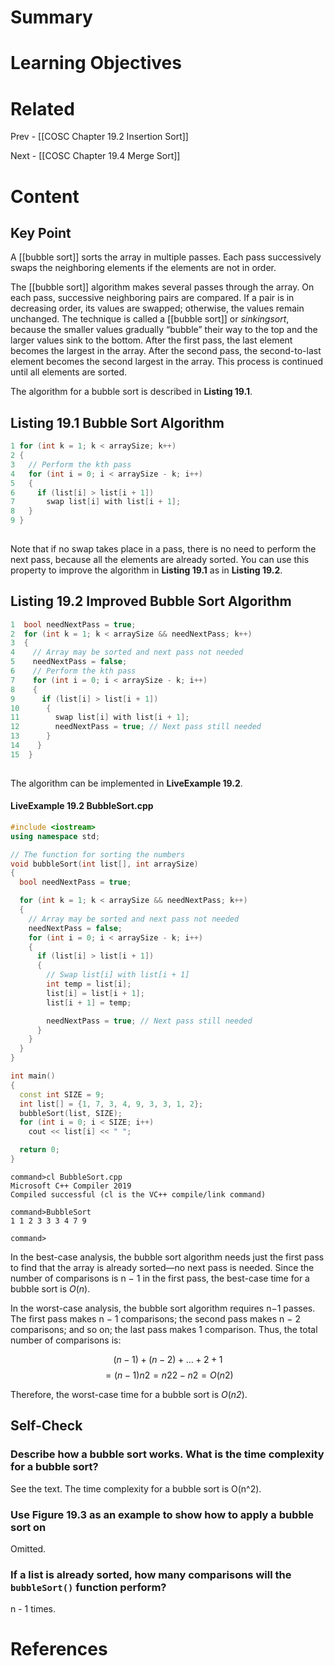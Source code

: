 # Summary

# Learning Objectives

# Related
Prev - [[COSC Chapter 19.2 Insertion Sort]]

Next - [[COSC Chapter 19.4 Merge Sort]]
# Content
## Key Point

A [[bubble sort]] sorts the array in multiple passes. Each pass successively swaps the neighboring elements if the elements are not in order.

The [[bubble sort]] algorithm makes several passes through the array. On each pass, successive neighboring pairs are compared. If a pair is in decreasing order, its values are swapped; otherwise, the values remain unchanged. The technique is called a [[bubble sort]] or _sinking​ sort_, ​because​ the smaller values gradually “bubble” their way to the top and the larger values sink to the bottom. After the first pass, the last element becomes the largest in the array. After the second pass, the second-to-last element becomes the second largest in the array. This process is continued until all elements are sorted.

The algorithm for a bubble sort is described in **Listing 19.1**.

## **Listing 19.1 Bubble Sort Algorithm**
```cpp
1 for (int k = 1; k < arraySize; k++) 
2 { 
3   // Perform the kth pass 
4   for (int i = 0; i < arraySize - k; i++) 
5   { 
6     if (list[i] > list[i + 1]) 
7       swap list[i] with list[i + 1]; 
8   } 
9 } 
 
```

Note that if no swap takes place in a pass, there is no need to perform the next pass, because all the elements are already sorted. You can use this property to improve the algorithm in **Listing 19.1** as in **Listing 19.2**.

## **Listing 19.2 Improved Bubble Sort Algorithm**
```cpp
1  bool needNextPass = true; 
2  for (int k = 1; k < arraySize && needNextPass; k++) 
3  { 
4    // Array may be sorted and next pass not needed 
5    needNextPass = false; 
6    // Perform the kth pass 
7    for (int i = 0; i < arraySize - k; i++) 
8    { 
9      if (list[i] > list[i + 1]) 
10      { 
11        swap list[i] with list[i + 1]; 
12        needNextPass = true; // Next pass still needed 
13      } 
14    } 
15  } 
 
```

The algorithm can be implemented in **LiveExample 19.2**.

#### **LiveExample 19.2 BubbleSort.cpp**
```cpp
#include <iostream>
using namespace std;

// The function for sorting the numbers 
void bubbleSort(int list[], int arraySize)
{
  bool needNextPass = true;

  for (int k = 1; k < arraySize && needNextPass; k++)
  {
    // Array may be sorted and next pass not needed
    needNextPass = false;
    for (int i = 0; i < arraySize - k; i++)
    {
      if (list[i] > list[i + 1])
      {
        // Swap list[i] with list[i + 1]
        int temp = list[i];
        list[i] = list[i + 1];
        list[i + 1] = temp;

        needNextPass = true; // Next pass still needed
      }
    }
  }
}

int main()
{
  const int SIZE = 9;
  int list[] = {1, 7, 3, 4, 9, 3, 3, 1, 2};
  bubbleSort(list, SIZE);
  for (int i = 0; i < SIZE; i++)
    cout << list[i] << " ";

  return 0;
}  
```
```
command>cl BubbleSort.cpp
Microsoft C++ Compiler 2019 
Compiled successful (cl is the VC++ compile/link command)

command>BubbleSort 
1 1 2 3 3 3 4 7 9 

command>
```

In the best-case analysis, the bubble sort algorithm needs just the first pass to find that the array is already sorted—no next pass is needed. Since the number of comparisons is n − 1 in the first pass, the best-case time for a bubble sort is _O_(_n_).

In the worst-case analysis, the bubble sort algorithm requires n−1 passes. The first pass makes n − 1 comparisons; the second pass makes n − 2 comparisons; and so on; the last pass makes 1 comparison. Thus, the total number of comparisons is:

$$(n−1)+(n−2)+… + 2 + 1$$
$$= (n − 1)n2 = n22 − n2 =O(n2)$$

Therefore, the worst-case time for a bubble sort is _O_(_n2_).

## Self-Check
### Describe how a bubble sort works. What is the time complexity for a bubble sort?

See the text. The time complexity for a bubble sort is O(n^2).

### Use Figure 19.3 as an example to show how to apply a bubble sort on

Omitted.

### If a list is already sorted, how many comparisons will the `bubbleSort()` function perform?

n - 1 times.
# References
